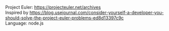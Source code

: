 Project Euler: https://projecteuler.net/archives   
Inspired by https://blog.usejournal.com/consider-yourself-a-developer-you-should-solve-the-project-euler-problems-ed8d13397c9c   
Language: node.js   